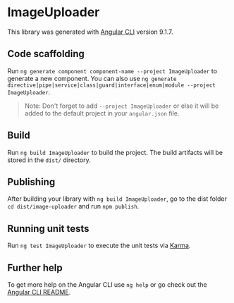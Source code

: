 # ImageUploader

This library was generated with [Angular CLI](https://github.com/angular/angular-cli) version 9.1.7.

## Code scaffolding

Run `ng generate component component-name --project ImageUploader` to generate a new component. You can also use `ng generate directive|pipe|service|class|guard|interface|enum|module --project ImageUploader`.
> Note: Don't forget to add `--project ImageUploader` or else it will be added to the default project in your `angular.json` file. 

## Build

Run `ng build ImageUploader` to build the project. The build artifacts will be stored in the `dist/` directory.

## Publishing

After building your library with `ng build ImageUploader`, go to the dist folder `cd dist/image-uploader` and run `npm publish`.

## Running unit tests

Run `ng test ImageUploader` to execute the unit tests via [Karma](https://karma-runner.github.io).

## Further help

To get more help on the Angular CLI use `ng help` or go check out the [Angular CLI README](https://github.com/angular/angular-cli/blob/master/README.md).
